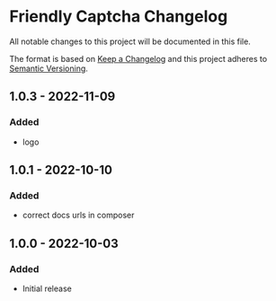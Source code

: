 # Friendly Captcha Changelog

All notable changes to this project will be documented in this file.

The format is based on [Keep a Changelog](http://keepachangelog.com/) and this project adheres to [Semantic Versioning](http://semver.org/).

## 1.0.3 - 2022-11-09
### Added
- logo

## 1.0.1 - 2022-10-10
### Added
- correct docs urls in composer

## 1.0.0 - 2022-10-03
### Added
- Initial release
